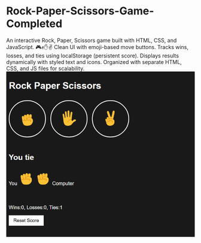 # Rock-Paper-Scissors-Game-Completed
An interactive Rock, Paper, Scissors game built with HTML, CSS, and JavaScript. 🎮✊✋✌️  Clean UI with emoji-based move buttons.  Tracks wins, losses, and ties using localStorage (persistent score).  Displays results dynamically with styled text and icons.   Organized with separate HTML, CSS, and JS files for scalability.
![image alt](https://github.com/Anant-Pathak9/Rock-Paper-Scissors-Game-Completed/blob/8fcef86dfc5084b9e3807b187b225f35b71e8619/Output.png)
